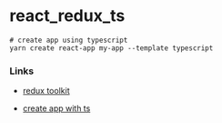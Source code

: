 # react_redux_ts



```
# create app using typescript
yarn create react-app my-app --template typescript
```



### Links

- [redux toolkit](https://redux-toolkit.js.org/introduction/getting-started)

- [create app with ts](https://create-react-app.dev/docs/adding-typescript/)


